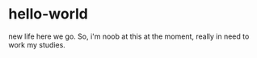 # hello-world
new life here we go.
So, i'm noob at this at the moment, really in need to work my studies.
